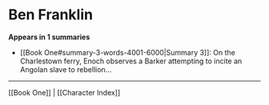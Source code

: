 # Ben Franklin

**Appears in 1 summaries**

- [[Book One#summary-3-words-4001-6000|Summary 3]]: On the Charlestown ferry, Enoch observes a Barker attempting to incite an Angolan slave to rebellion...

---
[[Book One]] | [[Character Index]]
